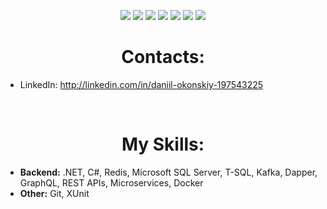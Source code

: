 <p align="center">
  <img src="https://img.shields.io/badge/.NET-5C2D91?style=for-the-badge&logo=.net&logoColor=white" target="_blank">
  <img src="https://img.shields.io/badge/C%23-239120?style=for-the-badge&logo=c-sharp&logoColor=white" target="_blank">
  <img src="https://img.shields.io/badge/Microsoft_SQL_Server-CC2927?style=for-the-badge&logo=microsoft-sql-server&logoColor=white" target="_blank">
  <img src="https://img.shields.io/badge/redis-%23DD0031.svg?&style=for-the-badge&logo=redis&logoColor=white" target="_blank">
  <img src="https://img.shields.io/badge/Apache%20Kafka-000?style=for-the-badge&logo=apachekafka" target="_blank">
  <img src="https://img.shields.io/badge/-GraphQL-E10098?style=for-the-badge&logo=graphql&logoColor=white" target="_blank">
  <img src="https://img.shields.io/badge/docker-%230db7ed.svg?style=for-the-badge&logo=docker&logoColor=white" target="_blank">
</p>

 <h1 align="center">Contacts:</h1>
 
 - LinkedIn: http://linkedin.com/in/daniil-okonskiy-197543225

<br>

<p>
 <h1 align="center">My Skills:</h1>
 
  - **Backend:** .NET, C#, Redis, Microsoft SQL Server, T-SQL, Kafka, Dapper, GraphQL, REST APIs, Microservices, Docker
  - **Other:** Git, XUnit
 
</p>

<br>
